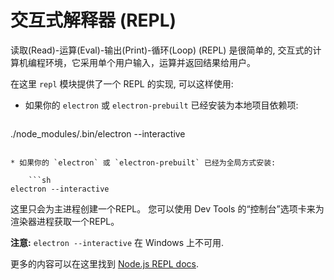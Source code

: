 # 交互式解释器 (REPL)

读取(Read)-运算(Eval)-输出(Print)-循环(Loop) (REPL) 是很简单的, 交互式的计算机编程环境，它采用单个用户输入，运算并返回结果给用户。

在这里 `repl` 模块提供了一个 REPL 的实现, 可以这样使用:

* 如果你的 `electron` 或 `electron-prebuilt` 已经安装为本地项目依赖项:
    
    ```sh
./node_modules/.bin/electron --interactive
```

* 如果你的 `electron` 或 `electron-prebuilt` 已经为全局方式安装:
    
    ```sh
electron --interactive
```

这里只会为主进程创建一个REPL。 您可以使用 Dev Tools 的“控制台”选项卡来为渲染器进程获取一个REPL。

**注意:** `electron --interactive` 在 Windows 上不可用.

更多的内容可以在这里找到 [Node.js REPL docs](https://nodejs.org/dist/latest/docs/api/repl.html).